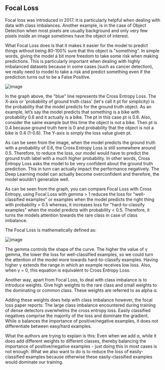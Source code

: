 ## Focal Loss

Focal loss was introduced in 2017. It is particularly helpful when dealing 
with data with class imbalances. Another example, is in the case of Object 
Detection when most pixels are usually background and only very few pixels
inside an image sometimes have the object of interest.

What Focal Loss does is that it makes it easier for the model to predict things 
without being 80-100% sure that this object is "something". In simple words, 
giving the model a bit more freedom to take some risk when making predictions.
This is particularly important when dealing with highly imbalanced datasets 
because in some cases (such as cancer detection), we really need to model 
to take a risk and predict something even if the prediction turns out to be
a False Positive.

![image](https://github.com/Grimmer107/focal-loss-pytorch/assets/111426368/e4060f0b-e899-43a6-9891-42a8e61b79ca)

In the graph above, the "blue" line represents the Cross Entropy Loss. The X-axis
or 'probability of ground truth class' (let's call it pt for simplicity) is the 
probability that the model predicts for the ground truth object. As an example, 
let’s say the model predicts that something is a bike with probability 0.6 and it
actually is a bike. The pt in this case pt is 0.6. Also, consider the same example but
this time the object is not a bike. Then pt is 0.4 because ground truth here is 0 and
probability that the object is not a bike is 0.4 (1-0.6).
The Y-axis is simply the loss value given pt.

As can be seen from the image, when the model predicts the ground truth with a probability
of 0.6, the Cross Entropy Loss is still somewhere around 0.5. Therefore, to reduce the loss,
our model would have to predict the ground truth label with a much higher probability. In 
other words, Cross Entropy Loss asks the model to be very confident about the ground truth 
prediction. This in turn can actually impact the performance negatively. 
The Deep Learning model can actually become overconfident and therefore, the model wouldn’t
generalize well.

As can be seen from the graph, you can compare Focal Loss with Cross Entropy, using Focal Loss 
with gemma > 1 reduces the loss for "well-classified examples" or examples when the model predicts
the right thing with probability > 0.5 whereas, it increases loss for "hard-to-classify examples" when
the model predicts with probability < 0.5. Therefore, it turns the models attention towards the rare class
in case of class imbalance.

The Focal Loss is mathematically defined as:

![image](https://github.com/Grimmer107/focal-loss-pytorch/assets/111426368/b9868904-a99a-4c28-b712-5c02fa29709e)


The gemma controls the shape of the curve. The higher the value of γ gemma, the lower the loss for well-classified
examples, so we could turn the attention of the model more towards hard-to-classify examples. Having
higher γ extends the range in which an example receives low loss. Also, when γ = 0, this equation is 
equivalent to Cross Entropy Loss.

Another way, apart from Focal Loss, to deal with class imbalance is to introduce weights. Give high weights
to the rare class and small weights to the dominating or common class. These weights are referred to as alpha α.

Adding these weights does help with class imbalance however, the focal loss paper reports: The large class
imbalance encountered during training of dense detectors overwhelms the cross entropy loss. Easily classified
negatives comprise the majority of the loss and dominate the gradient. While α balances the importance of 
positive/negative examples, it does not differentiate between easy/hard examples.

What the authors are trying to explain is this: Even when we add α, while it does add different weights to 
different classes, thereby balancing the importance of positive/negative examples - just doing this in most 
cases is not enough. What we also want to do is to reduce the loss of easily-classified examples because otherwise
these easily-classified examples would dominate our training.





